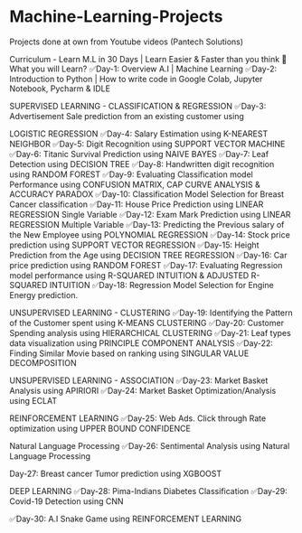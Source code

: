 # Machine-Learning-Projects
Projects done at own from Youtube videos (Pantech Solutions)

Curriculum - 
Learn M.L in 30 Days | Learn Easier & Faster than you think 🚀
What you will Learn?
✅Day-1: Overview A.I | Machine Learning
✅Day-2: Introduction to Python | How to write code in Google Colab, Jupyter Notebook, Pycharm & IDLE

SUPERVISED LEARNING - CLASSIFICATION & REGRESSION
✅Day-3: Advertisement Sale prediction from an existing customer using

LOGISTIC REGRESSION
✅Day-4: Salary Estimation using K-NEAREST NEIGHBOR
✅Day-5: Digit Recognition using SUPPORT VECTOR MACHINE
✅Day-6: Titanic Survival Prediction using NAIVE BAYES
✅Day-7: Leaf Detection using DECISION TREE
✅Day-8: Handwritten digit recognition using RANDOM FOREST
✅Day-9: Evaluating Classification model Performance using CONFUSION
MATRIX, CAP CURVE ANALYSIS & ACCURACY PARADOX
✅Day-10: Classification Model Selection for Breast Cancer classification
✅Day-11: House Price Prediction using LINEAR REGRESSION Single Variable
✅Day-12: Exam Mark Prediction using LINEAR REGRESSION Multiple Variable
✅Day-13: Predicting the Previous salary of the New Employee using
POLYNOMIAL REGRESSION
✅Day-14: Stock price prediction using SUPPORT VECTOR REGRESSION
✅Day-15: Height Prediction from the Age using DECISION TREE REGRESSION
✅Day-16: Car price prediction using RANDOM FOREST
✅Day-17: Evaluating Regression model performance using R-SQUARED
INTUITION & ADJUSTED R-SQUARED INTUITION
✅Day-18: Regression Model Selection for Engine Energy prediction.

UNSUPERVISED LEARNING - CLUSTERING
✅Day-19: Identifying the Pattern of the Customer spent using K-MEANS
CLUSTERING
✅Day-20: Customer Spending analysis using HIERARCHICAL CLUSTERING
✅Day-21: Leaf types data visualization using PRINCIPLE COMPONENT
ANALYSIS
✅Day-22: Finding Similar Movie based on ranking using SINGULAR VALUE
DECOMPOSITION

UNSUPERVISED LEARNING - ASSOCIATION
✅Day-23: Market Basket Analysis using APIRIORI
✅Day-24: Market Basket Optimization/Analysis using ECLAT

REINFORCEMENT LEARNING
✅Day-25: Web Ads. Click through Rate optimization using UPPER BOUND
CONFIDENCE

Natural Language Processing
✅Day-26: Sentimental Analysis using Natural Language Processing

Day-27: Breast cancer Tumor prediction using XGBOOST

DEEP LEARNING
✅Day-28: Pima-Indians Diabetes Classification
✅Day-29: Covid-19 Detection using CNN

✅Day-30: A.I Snake Game using REINFORCEMENT LEARNING
